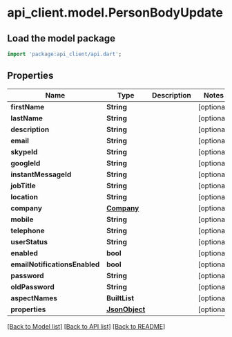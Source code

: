 # api_client.model.PersonBodyUpdate

## Load the model package
```dart
import 'package:api_client/api.dart';
```

## Properties
Name | Type | Description | Notes
------------ | ------------- | ------------- | -------------
**firstName** | **String** |  | [optional] 
**lastName** | **String** |  | [optional] 
**description** | **String** |  | [optional] 
**email** | **String** |  | [optional] 
**skypeId** | **String** |  | [optional] 
**googleId** | **String** |  | [optional] 
**instantMessageId** | **String** |  | [optional] 
**jobTitle** | **String** |  | [optional] 
**location** | **String** |  | [optional] 
**company** | [**Company**](Company.md) |  | [optional] 
**mobile** | **String** |  | [optional] 
**telephone** | **String** |  | [optional] 
**userStatus** | **String** |  | [optional] 
**enabled** | **bool** |  | [optional] 
**emailNotificationsEnabled** | **bool** |  | [optional] 
**password** | **String** |  | [optional] 
**oldPassword** | **String** |  | [optional] 
**aspectNames** | **BuiltList<String>** |  | [optional] 
**properties** | [**JsonObject**](.md) |  | [optional] 

[[Back to Model list]](../README.md#documentation-for-models) [[Back to API list]](../README.md#documentation-for-api-endpoints) [[Back to README]](../README.md)


